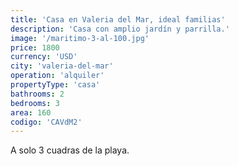 ```yaml
---
title: 'Casa en Valeria del Mar, ideal familias'
description: 'Casa con amplio jardín y parrilla.'
image: '/maritimo-3-al-100.jpg'
price: 1800
currency: 'USD'
city: 'valeria-del-mar'
operation: 'alquiler'
propertyType: 'casa'
bathrooms: 2
bedrooms: 3
area: 160
codigo: 'CAVdM2'
---
```


A solo 3 cuadras de la playa.

